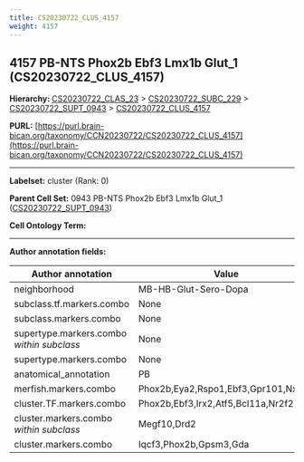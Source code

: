 ```yaml
---
title: CS20230722_CLUS_4157
weight: 4157
---
```

## 4157 PB-NTS Phox2b Ebf3 Lmx1b Glut_1 (CS20230722_CLUS_4157)
<b>Hierarchy: </b>
[CS20230722_CLAS_23](../CS20230722_CLAS_23) >
[CS20230722_SUBC_229](../CS20230722_SUBC_229) >
[CS20230722_SUPT_0943](../CS20230722_SUPT_0943) >
[CS20230722_CLUS_4157](../CS20230722_CLUS_4157)

**PURL:** [https://purl.brain-bican.org/taxonomy/CCN20230722/CS20230722_CLUS_4157](https://purl.brain-bican.org/taxonomy/CCN20230722/CS20230722_CLUS_4157)

---


**Labelset:** cluster (Rank: 0)

**Parent Cell Set:** 0943 PB-NTS Phox2b Ebf3 Lmx1b Glut_1 ([CS20230722_SUPT_0943](../CS20230722_SUPT_0943))



**Cell Ontology Term:** 

[MARKER GENES.]: #


---

[TRANSFERRED ANNOTATIONS.]: #


[AUTHOR ANNOTATION FIELDS.]: #


**Author annotation fields:**

| Author annotation | Value |
|-------------------|-------|
|neighborhood|MB-HB-Glut-Sero-Dopa|
|subclass.tf.markers.combo|None|
|subclass.markers.combo|None|
|supertype.markers.combo _within subclass_|None|
|supertype.markers.combo|None|
|anatomical_annotation|PB|
|merfish.markers.combo|Phox2b,Eya2,Rspo1,Ebf3,Gpr101,Nxph4|
|cluster.TF.markers.combo|Phox2b,Ebf3,Irx2,Atf5,Bcl11a,Nr2f2|
|cluster.markers.combo _within subclass_|Megf10,Drd2|
|cluster.markers.combo|Iqcf3,Phox2b,Gpsm3,Gda|
